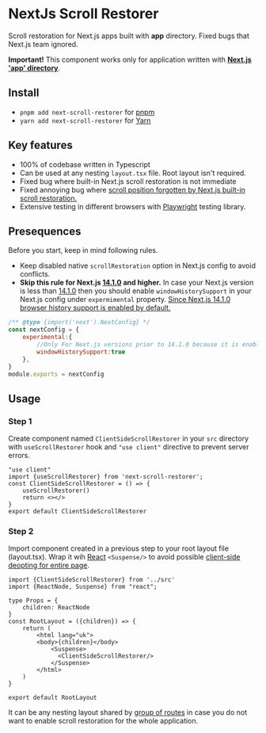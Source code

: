 # NextJs Scroll Restorer

Scroll restoration for Next.js apps built with **app** directory. 
Fixed bugs that Next.js team ignored.

**Important!** This component works only for application written with [**Next.js 'app' directory**](https://nextjs.org/docs/app).

## Install

- `pnpm add next-scroll-restorer`  for [pnpm](https://pnpm.io)
- `yarn add next-scroll-restorer` for [Yarn](https://yarnpkg.com)

## Key features
- 100% of codebase written in Typescript
- Can be used at any nesting `layout.tsx` file. Root layout isn't required.
- Fixed bug where built-in Next.js scroll restoration is not immediate
- Fixed annoying bug where [scroll position forgotten by Next.js built-in scroll restoration.](https://github.com/vercel/next.js/issues/53777)
- Extensive testing in different browsers with [Playwright](https://github.com/microsoft/playwright) testing library.
## Presequences 
Before you start, keep in mind following rules.
- Keep disabled native `scrollRestoration` option in Next.js config to avoid conflicts.
- **Skip this rule for Next.js [14.1.0](https://github.com/vercel/next.js/releases/tag/v14.1.0) and higher.** In case your Next.js version is less than [14.1.0](https://github.com/vercel/next.js/releases/tag/v14.1.0) then you should enable `windowHistorySupport` in your Next.js config under `expermimental` property.
  [Since Next.js 14.1.0 browser history support is enabled by default.](https://github.com/vercel/next.js/pull/60557)
```js
/** @type {import('next').NextConfig} */
const nextConfig = {
    experimental:{
        //Only For Next.js versions prior to 14.1.0 because it is enabled by default since version 14.1.0 
        windowHistorySupport:true 
    },
}
module.exports = nextConfig
```


## Usage

### Step 1
Create component named `ClientSideScrollRestorer` in your `src` directory with `useScrollRestorer` hook and `"use client"` directive to prevent server errors.

```tsx
"use client"
import {useScrollRestorer} from 'next-scroll-restorer';
const ClientSideScrollRestorer = () => {
    useScrollRestorer()
    return <></>
}
export default ClientSideScrollRestorer
```
### Step 2
Import component created in a previous step to your root layout file (layout.tsx).
Wrap it wih [React](https://react.dev/reference/react/Suspense) `<Suspense/>` to avoid possible [client-side deopting for entire page](https://nextjs.org/docs/messages/deopted-into-client-rendering). 
```tsx
import {ClientSideScrollRestorer} from '../src'
import {ReactNode, Suspense} from "react";

type Props = {
    children: ReactNode
}
const RootLayout = ({children}) => {
    return (
        <html lang="uk">
        <body>{children}</body>
            <Suspense>
              <ClientSideScrollRestorer/>
            </Suspense>
        </html>
    )
}

export default RootLayout
```
It can be any nesting layout shared by [group of routes](https://nextjs.org/docs/app/building-your-application/routing/route-groups) in case you do not want to enable scroll restoration for the whole application.

